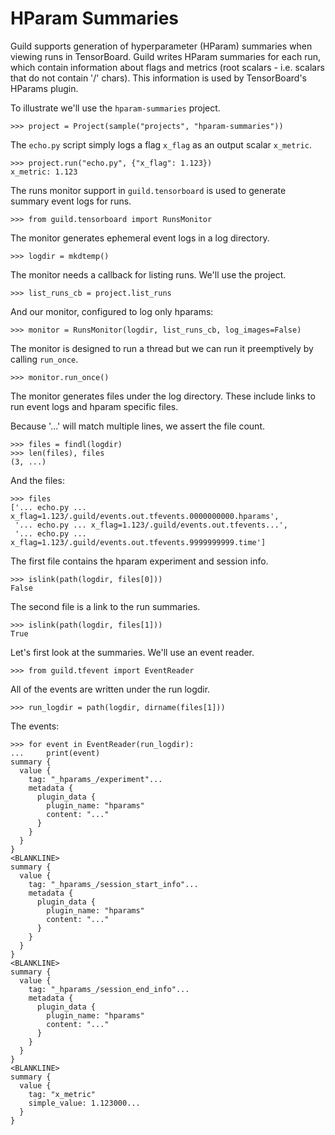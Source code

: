 # HParam Summaries

Guild supports generation of hyperparameter (HParam) summaries when
viewing runs in TensorBoard. Guild writes HParam summaries for each
run, which contain information about flags and metrics (root scalars -
i.e. scalars that do not contain '/' chars). This information is used
by TensorBoard's HParams plugin.

To illustrate we'll use the `hparam-summaries` project.

    >>> project = Project(sample("projects", "hparam-summaries"))

The `echo.py` script simply logs a flag `x_flag` as an output scalar
`x_metric`.

    >>> project.run("echo.py", {"x_flag": 1.123})
    x_metric: 1.123

The runs monitor support in `guild.tensorboard` is used to generate
summary event logs for runs.

    >>> from guild.tensorboard import RunsMonitor

The monitor generates ephemeral event logs in a log directory.

    >>> logdir = mkdtemp()

The monitor needs a callback for listing runs. We'll use the project.

    >>> list_runs_cb = project.list_runs

And our monitor, configured to log only hparams:

    >>> monitor = RunsMonitor(logdir, list_runs_cb, log_images=False)

The monitor is designed to run a thread but we can run it preemptively
by calling `run_once`.

    >>> monitor.run_once()

The monitor generates files under the log directory. These include
links to run event logs and hparam specific files.

Because '...' will match multiple lines, we assert the file count.

    >>> files = findl(logdir)
    >>> len(files), files
    (3, ...)

And the files:

    >>> files
    ['... echo.py ... x_flag=1.123/.guild/events.out.tfevents.0000000000.hparams',
     '... echo.py ... x_flag=1.123/.guild/events.out.tfevents...',
     '... echo.py ... x_flag=1.123/.guild/events.out.tfevents.9999999999.time']

The first file contains the hparam experiment and session info.

    >>> islink(path(logdir, files[0]))
    False

The second file is a link to the run summaries.

    >>> islink(path(logdir, files[1]))
    True

Let's first look at the summaries. We'll use an event reader.

    >>> from guild.tfevent import EventReader

All of the events are written under the run logdir.

    >>> run_logdir = path(logdir, dirname(files[1]))

The events:

    >>> for event in EventReader(run_logdir):
    ...     print(event)
    summary {
      value {
        tag: "_hparams_/experiment"...
        metadata {
          plugin_data {
            plugin_name: "hparams"
            content: "..."
          }
        }
      }
    }
    <BLANKLINE>
    summary {
      value {
        tag: "_hparams_/session_start_info"...
        metadata {
          plugin_data {
            plugin_name: "hparams"
            content: "..."
          }
        }
      }
    }
    <BLANKLINE>
    summary {
      value {
        tag: "_hparams_/session_end_info"...
        metadata {
          plugin_data {
            plugin_name: "hparams"
            content: "..."
          }
        }
      }
    }
    <BLANKLINE>
    summary {
      value {
        tag: "x_metric"
        simple_value: 1.123000...
      }
    }
